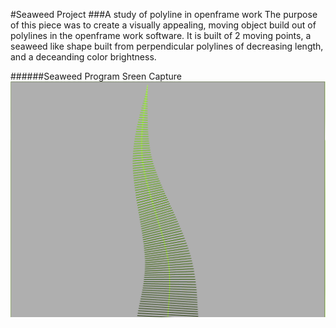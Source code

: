 #Seaweed Project 
###A study of polyline in openframe work 
The purpose of this piece was to create a visually appealing, moving object build out of polylines in the openframe work software. It is built of 2 moving points, a seaweed like shape built from perpendicular polylines of decreasing length, and a deceanding color brightness.

######Seaweed Program Sreen Capture
![Seaweed Capture](assets/SeaweedDemo.PNG)
